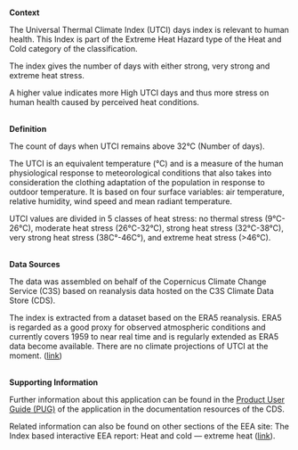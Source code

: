 <br />**Context**

The Universal Thermal Climate Index (UTCI) days index is relevant to human health. This Index is part of the Extreme Heat Hazard type of the Heat and Cold category of the classification.

The index gives the number of days with either strong, very strong and extreme heat stress.

A higher value indicates more High UTCI days and thus more stress on human health caused by perceived heat conditions.

<br />**Definition**

The count of days when UTCI remains above 32°C (Number of days).

The UTCI is an equivalent temperature (°C) and is a measure of the human physiological response to meteorological conditions that also takes into consideration the clothing adaptation of the population in response to outdoor temperature. It is based on four surface variables: air temperature, relative humidity, wind speed and mean radiant temperature.

UTCI values are divided in 5 classes of heat stress: no thermal stress (9°C-26°C), moderate heat stress (26°C-32°C), strong heat stress (32°C-38°C), very strong heat stress (38C°-46C°), and extreme heat stress (>46°C).

<br />**Data Sources**

The data was assembled on behalf of the Copernicus Climate Change Service (C3S) based on reanalysis data hosted on the C3S Climate Data Store (CDS).

The index is extracted from a dataset based on the ERA5 reanalysis. ERA5 is regarded as a good proxy for observed atmospheric conditions and currently covers 1959 to near real time and is regularly extended as ERA5 data become available. There are no climate projections of UTCI at the moment.
([link](https://cds.climate.copernicus.eu/cdsapp#!/dataset/derived-utci-historical))

<br />**Supporting Information**

Further information about this application can be found in the [Product User Guide (PUG)](https://datastore.copernicus-climate.eu/documents/ecde/10-ecde-app-high-utci-days-v1.0.pdf) of the application in the documentation resources of the CDS.

Related information can also be found on other sections of the EEA site:
The Index based interactive EEA report: Heat and cold — extreme heat ([link](https://www.eea.europa.eu/publications/europes-changing-climate-hazards-1/heat-and-cold/heat-and-cold-extreme-heat)).

